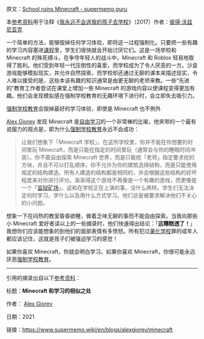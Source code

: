 原文：[School ruins Minecraft - supermemo.guru](https://supermemo.guru/wiki/School_ruins_Minecraft)

本[参考资料](https://supermemo.guru/wiki/References)用于注释《[我永远不会送我的孩子去学校](https://supermemo.guru/wiki/Problem_of_Schooling)》（2017）作者：[彼得·沃兹尼亚克](https://supermemo.guru/wiki/Piotr_Wozniak)

一个简单的方法，能够毁掉任何学习体验，即将这一过程强制化。只要把一些有趣的学习内容塞进[课程](https://supermemo.guru/wiki/Curriculum)里，学生们很快就会开始讨厌它们。这是一场学校和 Minecraft 的殊死搏斗。在争夺年轻人的战斗中，Minecraft 和 Roblox 轻易地取得了胜利。他们受到年轻一代压倒性的喜爱，而学校成为了令人厌恶的一方。沙盒游戏能够模拟现实，并允许自然探索，而学校却还通过无聊的课本来描述现实，令人难以接受的是，这些本该有趣的知识通常是由更无聊的老师来教。一些“先进的”教育工作者尝试在课堂上增加一些 Minecraft 的游戏内容以使课程变得更加有趣。他们会发现模拟感在强制学校教育的无趣环境下进行时，会立即失去吸引力。

[强制学校教育](https://supermemo.guru/wiki/Compulsory_schooling)会毁掉最好的学习体验，即使是 Minecraft 也不例外

[Alex Giorev](https://supermemo.guru/wiki/Alex_Giorev) 发现 Minecraft 是[自由学习](https://supermemo.guru/wiki/Free_learning)的一个非常棒的比喻，他夹带的一个最有说服力的观点是，即为什么[强制学校教育](https://supermemo.guru/wiki/Compulsory_schooling)永远不会成功：

> 让我们想象下「Minecraft 学校」。在这所学校里，你并不能在你想要的时间里玩 Minecraft，而是只能在指定的时间里玩（通常会与你的睡眠时间冲突）。你不能自由探索 Minecraft 世界，而是只能挖「老师」指定要求挖的方块，并且不可以打乱顺序。你不允许为你的建筑选择结构，而是只能使用规定的结构建造。所有人建造的结构都是相同的，并会根据这些结构的好坏程度来对你进行评分。渐渐得这个游戏不再像是一个有趣的游戏，而更像是一个「[监狱矿场](https://en.wikipedia.org/wiki/Prison_farm)」。这和在学校正在上演的事，没什么两样。学生们无法决定何时学习，学什么以及用什么方式学习。他们总是被要求解决他们不关心的小问题。

想象一下在闷热的教室昏昏欲睡，做着乏味无聊的事而不能自由探索。当我向那些小 Minecraft 爱好者读以上的一些摘录时，他们快速得出结论：「**这糟糕透了！**」我想你们应该能想象的到他们的面部表情有多愤怒。所有犯过[美化学校](https://supermemo.guru/wiki/Glorification_of_schooling)罪的成年人都应该记住，这就是孩子们被强迫学习的感觉！

如果你喜欢 Minecraft，你就会明白学习。如果你喜欢 Minecraft，你很可能永远厌恶[强制学校教育](https://supermemo.guru/wiki/Compulsory_schooling)。

------

引用的摘录出自以下[参考资料](https://supermemo.guru/wiki/References)：

标题：**Minecraft 和学习的相似之处**

作者： [Alex Giorev](https://supermemo.guru/wiki/Alex_Giorev)

日期：2021

链接：https://www.supermemo.wiki/en/blogs/alexgiorev/minecraft